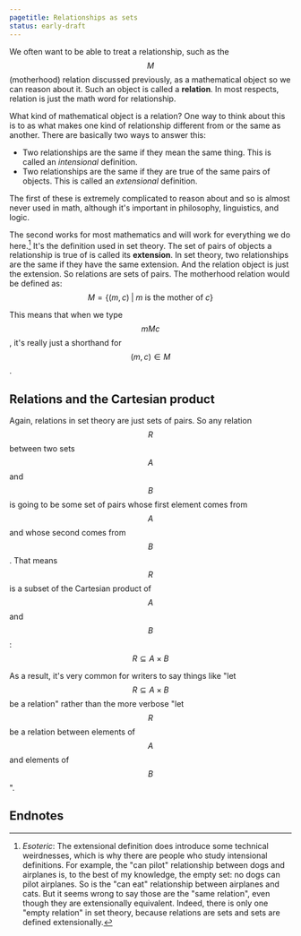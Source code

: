 ```yaml
---
pagetitle: Relationships as sets
status: early-draft
---
```

We often want to be able to treat a relationship, such as the $$M$$ (motherhood) relation discussed previously, as a mathematical object so we can reason about it.  Such an object is called a **relation**.  In most respects, relation is just the math word for relationship.

What kind of mathematical object is a relation?  One way to think about this is to as what makes one kind of relationship different from or the same as another.  There are basically two ways to answer this:

* Two relationships are the same if they mean the same thing.  This is called an *intensional* definition.
* Two relationships are the same if they are true of the same pairs of objects.  This is called an *extensional* definition.

The first of these is extremely complicated to reason about and so is almost never used in math, although it's important in philosophy, linguistics, and logic.

The second works for most mathematics and will work for everything we do here.[^1] It's the definition used in set theory.  The set of pairs of objects a relationship is true of is called its **extension**.  In set theory, two relationships are the same if they have the same extension.  And the relation object is just the extension.  So relations are sets of pairs.  The motherhood relation would be defined as:
$$
M = \{(m,c) \; | \; m \text{ is the mother of }c\}
$$

This means that when we type $$mMc$$, it's really just a shorthand for $$(m,c)\in M$$.

## Relations and the Cartesian product

Again, relations in set theory are just sets of pairs.  So any relation $$R$$ between two sets $$A$$ and $$B$$ is going to be some set of pairs whose first element comes from $$A$$ and whose second comes from $$B$$.  That means $$R$$ is a subset of the Cartesian product of $$A$$ and $$B$$:
$$
R\subseteq A\times B
$$

As a result, it's very common for writers to say things like "let $$R\subseteq A\times B$$ be a relation" rather than the more verbose "let $$R$$ be a relation between elements of $$A$$ and elements of $$B$$".

## Endnotes

[^1]: *Esoteric*: The extensional definition does introduce some technical weirdnesses, which is why there are people who study intensional definitions.  For example, the "can pilot" relationship between dogs and airplanes is, to the best of my knowledge, the empty set: no dogs can pilot airplanes.  So is the "can eat" relationship between airplanes and cats.  But it seems wrong to say those are the "same relation", even though they are extensionally equivalent. Indeed, there is only one "empty relation" in set theory, because relations are sets and sets are defined extensionally.